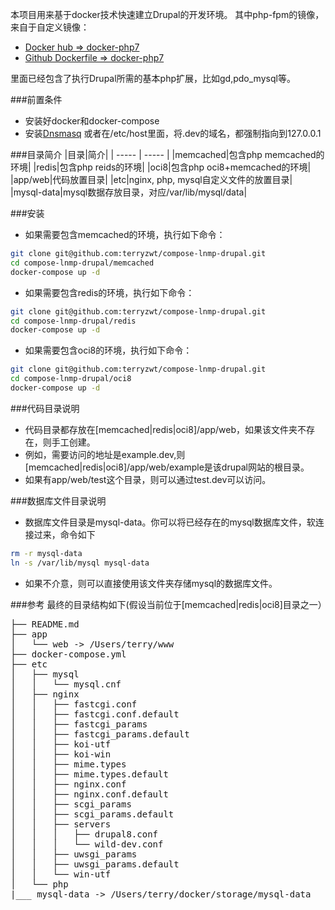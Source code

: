 本项目用来基于docker技术快速建立Drupal的开发环境。
其中php-fpm的镜像，来自于自定义镜像：

* [Docker hub => docker-php7](https://hub.docker.com/r/zterry95/docker-php7/)
* [Github Dockerfile => docker-php7](https://github.com/terryzwt/docker-php7)

里面已经包含了执行Drupal所需的基本php扩展，比如gd,pdo_mysql等。

###前置条件
* 安装好docker和docker-compose
* 安装[Dnsmasq](http://www.thekelleys.org.uk/dnsmasq/doc.html)
或者在/etc/host里面，将.dev的域名，都强制指向到127.0.0.1

###目录简介
|目录|简介|
| ----- | ----- |
|memcached|包含php memcached的环境|
|redis|包含php reids的环境|
|oci8|包含php oci8+memcached的环境|
|app/web|代码放置目录|
|etc|nginx, php, mysql自定义文件的放置目录|
|mysql-data|mysql数据存放目录，对应/var/lib/mysql/data|

###安装
* 如果需要包含memcached的环境，执行如下命令：

```bash
git clone git@github.com:terryzwt/compose-lnmp-drupal.git
cd compose-lnmp-drupal/memcached
docker-compose up -d
```
* 如果需要包含redis的环境，执行如下命令：

```bash
git clone git@github.com:terryzwt/compose-lnmp-drupal.git
cd compose-lnmp-drupal/redis
docker-compose up -d
```
* 如果需要包含oci8的环境，执行如下命令：

```bash
git clone git@github.com:terryzwt/compose-lnmp-drupal.git
cd compose-lnmp-drupal/oci8
docker-compose up -d
```
###代码目录说明
* 代码目录都存放在[memcached|redis|oci8]/app/web，如果该文件夹不存在，则手工创建。
* 例如，需要访问的地址是example.dev,则[memcached|redis|oci8]/app/web/example是该drupal网站的根目录。
* 如果有app/web/test这个目录，则可以通过test.dev可以访问。

###数据库文件目录说明
* 数据库文件目录是mysql-data。你可以将已经存在的mysql数据库文件，软连接过来，命令如下

```bash
rm -r mysql-data
ln -s /var/lib/mysql mysql-data
```
* 如果不介意，则可以直接使用该文件夹存储mysql的数据库文件。

###参考
最终的目录结构如下(假设当前位于[memcached|redis|oci8]目录之一）
<pre>
├── README.md
├── app
│   └── web -> /Users/terry/www
├── docker-compose.yml
├── etc
│   ├── mysql
│   │   └── mysql.cnf
│   ├── nginx
│   │   ├── fastcgi.conf
│   │   ├── fastcgi.conf.default
│   │   ├── fastcgi_params
│   │   ├── fastcgi_params.default
│   │   ├── koi-utf
│   │   ├── koi-win
│   │   ├── mime.types
│   │   ├── mime.types.default
│   │   ├── nginx.conf
│   │   ├── nginx.conf.default
│   │   ├── scgi_params
│   │   ├── scgi_params.default
│   │   ├── servers
│   │   │   ├── drupal8.conf
│   │   │   └── wild-dev.conf
│   │   ├── uwsgi_params
│   │   ├── uwsgi_params.default
│   │   └── win-utf
│   └── php
|___ mysql-data -> /Users/terry/docker/storage/mysql-data

</pre>


